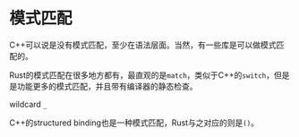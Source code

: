 # 模式匹配

C++可以说是没有模式匹配，至少在语法层面。当然，有一些库是可以做模式匹配的。

Rust的模式匹配在很多地方都有，最直观的是`match`，类似于C++的`switch`，但是是功能更多的模式匹配，并且带有编译器的静态检查。

wildcard `_`

C++的structured binding也是一种模式匹配，Rust与之对应的则是`()`。
